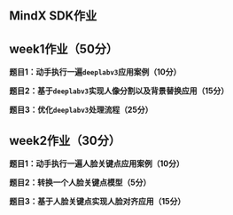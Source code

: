 ## MindX SDK作业

## week1作业（50分）

**题目1：动手执行一遍`deeplabv3`应用案例（10分）**

**题目2：基于`deeplabv3`实现人像分割以及背景替换应用（15分）**

**题目3：优化`deeplabv3`处理流程（25分）**

## week2作业（30分）

**题目1：动手执行一遍人脸关键点应用案例（10分）**

**题目2：转换一个人脸关键点模型（5分）**

**题目3：基于人脸关键点实现人脸对齐应用（15分）**

